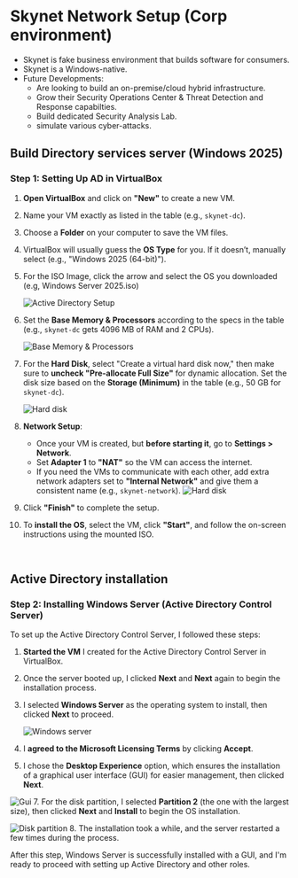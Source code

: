 # Skynet Network Setup (Corp environment)

- Skynet is fake business environment that builds software for consumers.
- Skynet is a Windows-native.
- Future Developments:
   - Are looking to build an on-premise/cloud hybrid infrastructure.
   - Grow their Security Operations Center & Threat Detection and Response capabilties.
   - Build dedicated Security Analysis Lab.
   - simulate various cyber-attacks.

## Build Directory services server (Windows 2025)

### Step 1: Setting Up AD in VirtualBox

1. **Open VirtualBox** and click on **"New"** to create a new VM.
2. Name your VM exactly as listed in the table (e.g., `skynet-dc`).
3. Choose a **Folder** on your computer to save the VM files.
4. VirtualBox will usually guess the **OS Type** for you. If it doesn’t, manually select (e.g., "Windows 2025 (64-bit)").
5. For the ISO Image, click the arrow and select the OS you downloaded (e.g, Windows Server 2025.iso)
   
   ![Active Directory Setup](img/ad.png)
6. Set the **Base Memory & Processors** according to the specs in the table (e.g., `skynet-dc` gets 4096 MB of RAM and 2 CPUs).
   
    ![Base Memory & Processors](img/ad1.png)
7. For the **Hard Disk**, select "Create a virtual hard disk now," then make sure to **uncheck "Pre-allocate Full Size"** for dynamic allocation. Set the disk size based on the **Storage (Minimum)** in the table (e.g., 50 GB for `skynet-dc`).
   
    ![Hard disk](img/ad2.png)
8. **Network Setup**: 
   - Once your VM is created, but **before starting it**, go to **Settings > Network**.
   - Set **Adapter 1** to **"NAT"** so the VM can access the internet.
   - If you need the VMs to communicate with each other, add extra network adapters set to **"Internal Network"** and give them a consistent name (e.g., `skynet-network`).
     ![Hard disk](img/ad3.png)
9. Click **"Finish"** to complete the setup.
10. To **install the OS**, select the VM, click **"Start"**, and follow the on-screen instructions using the mounted ISO.
<br>

## Active Directory installation
### Step 2: Installing Windows Server (Active Directory Control Server)

To set up the Active Directory Control Server, I followed these steps:

1. **Started the VM** I created for the Active Directory Control Server in VirtualBox.
2. Once the server booted up, I clicked **Next** and **Next** again to begin the installation process.
3. I selected **Windows Server** as the operating system to install, then clicked **Next** to proceed.
   
   ![Windows server](img/ad4.png)
5. I **agreed to the Microsoft Licensing Terms** by clicking **Accept**.
6. I chose the **Desktop Experience** option, which ensures the installation of a graphical user interface (GUI) for easier management, then clicked **Next**.
   
 ![Gui](img/ad5.png)
7. For the disk partition, I selected **Partition 2** (the one with the largest size), then clicked **Next** and **Install** to begin the OS installation.
   
   ![Disk partition](img/ad6.png)
8. The installation took a while, and the server restarted a few times during the process.

After this step, Windows Server is successfully installed with a GUI, and I'm ready to proceed with setting up Active Directory and other roles.

